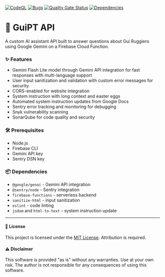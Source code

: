 [![CodeQL](https://github.com/guiruggiero/guipt/actions/workflows/github-code-scanning/codeql/badge.svg)](https://github.com/guiruggiero/guipt/actions/workflows/github-code-scanning/codeql)
[![Bugs](https://sonarcloud.io/api/project_badges/measure?project=guiruggiero_guipt&metric=bugs)](https://sonarcloud.io/summary/new_code?id=guiruggiero_guipt)
[![Quality Gate Status](https://sonarcloud.io/api/project_badges/measure?project=guiruggiero_guipt&metric=alert_status)](https://sonarcloud.io/summary/new_code?id=guiruggiero_guipt)
[![Dependencies](https://github.com/guiruggiero/guipt/actions/workflows/dependabot/dependabot-updates/badge.svg)](https://github.com/guiruggiero/guipt/actions/workflows/dependabot/dependabot-updates)

# 🧠 GuiPT API

A custom AI assistant API built to answer questions about Gui Ruggiero using Google Gemini on a Firebase Cloud Function.

### ✨ Features
- Gemini Flash Lite model through Gemini API integration for fast responses with multi-language support
- User input sanitization and validation with custom error messages for security
- CORS-enabled for website integration
- System instruction with long context and easter eggs
- Automated system instruction updates from Google Docs
- Sentry error tracking and monitoring for debugging
- Snyk vulnerability scanning
- SonarQube for code quality and security

### 🛠️ Prerequisites
- Node.js
- Firebase CLI
- Gemini API key
- Sentry DSN key

### 📦 Dependencies
- `@google/genai` - Gemini API integration
- `@sentry/node` - Sentry integration
- `firebase-functions` - serverless backend
- `sanitize-html` - input sanitization
- `eslint` - code linting
- `jsdom` and `html-to-text` - system instruction update

---

#### 📄 License
This project is licensed under the [MIT License](LICENSE). Attribution is required.

#### ⚠️ Disclaimer
This software is provided "as is" without any warranties. Use at your own risk. The author is not responsible for any consequences of using this software.

